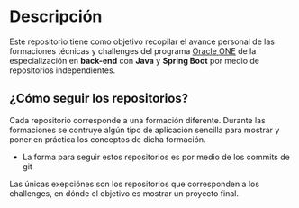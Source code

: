 # Descripción
Este repositorio tiene como objetivo recopilar el avance personal de las formaciones técnicas y challenges del programa [Oracle ONE](https://www.oracle.com/mx/education/oracle-next-education/)  de la especialización en **back-end** con **Java** y **Spring Boot** por medio de repositorios independientes.

## ¿Cómo seguir  los repositorios?

Cada repositorio corresponde a una formación diferente. Durante las formaciones se contruye algún tipo de aplicación sencilla para mostrar y poner en práctica los conceptos de dicha formación. 

* La forma para seguir estos repositorios es por medio de los commits de git 

Las únicas exepciónes son los repositorios que corresponden a los challenges, en dónde el objetivo es mostrar un proyecto final.
